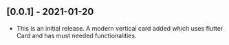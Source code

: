 ## [0.0.1] - 2021-01-20
 
* This is an initial release. A modern vertical card added which uses flutter Card and has must needed functionalities.